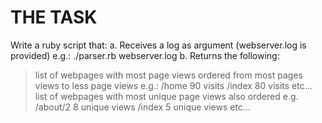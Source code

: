 # THE TASK

Write a ruby script that:
a. Receives a log as argument (webserver.log is provided) e.g.: ./parser.rb webserver.log
b. Returns the following:
  > list of webpages with most page views ordered from most pages views to less page views e.g.:
      /home 90 visits /index 80 visits etc...
  > list of webpages with most unique page views also ordered e.g.
      /about/2 8 unique views /index 5 unique views etc...
